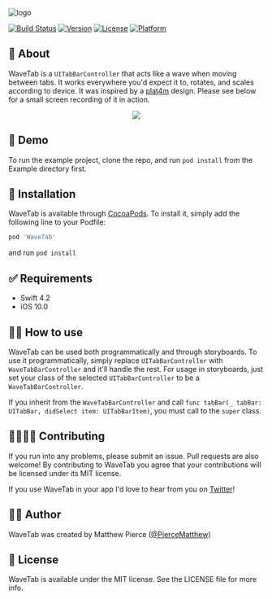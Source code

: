 ![logo](https://i.imgur.com/C0D4KeZ.png)

[![Build Status](https://app.bitrise.io/app/872a9d3de5f313cb/status.svg?token=1CGq75nCwZ7K0HnlDgCamA&branch=master)](https://app.bitrise.io/app/872a9d3de5f313cb)
[![Version](https://img.shields.io/cocoapods/v/WaveTab.svg?style=flat)](https://cocoapods.org/pods/WaveTab)
[![License](https://img.shields.io/cocoapods/l/WaveTab.svg?style=flat)](https://cocoapods.org/pods/WaveTab)
[![Platform](https://img.shields.io/cocoapods/p/WaveTab.svg?style=flat)](https://cocoapods.org/pods/WaveTab)

## 🤔 About 

WaveTab is a `UITabBarController` that acts like a wave when moving between tabs. It works everywhere you'd expect it to, rotates, and scales according to device. It was inspired by a [plat4m](https://www.instagram.com/p/BtyXrgLjVkD/?igshid=8fsg1k1l0tt9) design. Please see below for a small screen recording of it in action.

<p align="center">
  <img src="https://media.giphy.com/media/kEcHOyKbvfqvFEX91x/giphy.gif">
</p>


## 🌊 Demo 

To run the example project, clone the repo, and run `pod install` from the Example directory first.

## 📲 Installation 

WaveTab is available through [CocoaPods](https://cocoapods.org). To install
it, simply add the following line to your Podfile:

```ruby
pod 'WaveTab'
```

and run `pod install`

## ✅ Requirements 
- Swift 4.2
- iOS 10.0

## 👩‍💻 How to use

WaveTab can be used both programmatically and through storyboards. To use it programmatically, simply replace `UITabBarController` with `WaveTabBarController` and it'll handle the rest. For usage in storyboards, just set your class of the selected `UITabBarController` to be a `WaveTabBarController`.

If you inherit from the `WaveTabBarController` and call `func tabBar(_ tabBar: UITabBar, didSelect item: UITabBarItem)`, you must call to the `super` class.

## 👨‍👩‍👧‍👦 Contributing

If you run into any problems, please submit an issue. Pull requests are also welcome! By contributing to WaveTab you agree that your contributions will be licensed under its MIT license.

If you use WaveTab in your app I'd love to hear from you on [Twitter](https://twitter.com/PierceMatthew)!

## 🙋‍♂️ Author

WaveTab was created by Matthew Pierce ([@PierceMatthew](https://twitter.com/PierceMatthew))

## 🔖 License

WaveTab is available under the MIT license. See the LICENSE file for more info.
